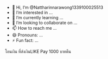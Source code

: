 - 👋 Hi, I’m @Nattharinnarawong1339100025513
- 👀 I’m interested in ...
- 🌱 I’m currently learning ...
- 💞️ I’m looking to collaborate on ...
- 📫 How to reach me ...
- 😄 Pronouns: ...
- ⚡ Fun fact: ...

<!---
Nattharinnarawong1339100025513/Nattharinnarawong1339100025513 is a ✨ special ✨ repository because its `README.md` (this file) appears on your GitHub profile.
You can click the Preview link to take a look at your changes.
--->
โอนเงิน ที่ส่งเงินLIKE Pay 1000 บาทคืน
